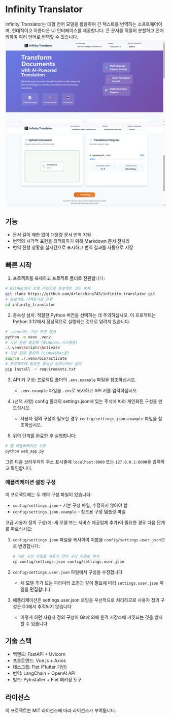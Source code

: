 # Infinity Translator

Infinity Translator는 대형 언어 모델을 활용하여 긴 텍스트를 번역하는 소프트웨어이며, 현대적이고 아름다운 UI 인터페이스를 제공합니다. 큰 문서를 적절히 분할하고 전처리하여 여러 언어로 번역할 수 있습니다.
![image](https://github.com/Arlecchino745/infinity_translator/blob/main/img/screenshot2.png)
![image](https://github.com/Arlecchino745/infinity_translator/blob/main/img/screenshot.png)

## 기능

- 문서 길이 제한 없이 대용량 문서 번역 지원
- 번역의 시각적 표현을 최적화하기 위해 Markdown 문서 전처리
- 번역 진행 상황을 실시간으로 표시하고 번역 결과를 자동으로 저장

## 빠른 시작

1. 프로젝트를 복제하고 프로젝트 폴더로 전환합니다:
```bash
# GitHub에서 로컬 머신으로 프로젝트 코드 복제
git clone https://github.com/Arlecchino745/infinity_translator.git
# 프로젝트 디렉토리로 전환
cd infinity_translator
```

2. 종속성 설치: 적절한 Python 버전을 선택하는 데 주의하십시오. 이 프로젝트는 Python 3.12에서 정상적으로 실행되는 것으로 알려져 있습니다.
```bash
# .venv라는 가상 환경 생성
python -m venv .venv
# 가상 환경 활성화 (Windows 시스템용)
.\.venv\Scripts\Activate
# 가상 환경 활성화 (Linux&Mac용)
source ./.venv/bin/activate
# 프로젝트에 필요한 종속성 라이브러리 설치
pip install -r requirements.txt
```

3. API 키 구성: 프로젝트 폴더의 `.env.example` 파일을 참조하십시오.
   - `.env.example` 파일을 `.env`로 복사하고 API 키를 입력하십시오.

4. (선택 사항) config 폴더의 settings.json에 있는 주석에 따라 개인화된 구성을 만드십시오.
   - 사용자 정의 구성이 필요한 경우 `config/settings.json.example` 파일을 참조하십시오.

5. 위의 단계를 완료한 후 실행합니다:
```bash
# 웹 애플리케이션 시작
python web_app.py
```
그런 다음 브라우저의 주소 표시줄에 `localhost:8000` 또는 `127.0.0.1:8000`을 입력하고 확인합니다.

### 애플리케이션 설정 구성

이 프로젝트에는 두 개의 구성 파일이 있습니다:
- `config/settings.json` - 기본 구성 파일, 수정하지 않아야 함
- `config/settings.json.example` - 참조용 구성 템플릿 파일

고급 사용자 정의 구성(예: 새 모델 또는 서비스 제공업체 추가)이 필요한 경우 다음 단계를 따르십시오:

1. `config/settings.json` 파일을 복사하여 이름을 `config/settings.user.json`으로 변경합니다:
   ```bash
   # 기본 구성 파일을 사용자 정의 구성 파일로 복사
   cp config/settings.json config/settings.user.json
   ```

2. `config/settings.user.json` 파일에서 구성을 수정합니다
   - 새 모델 추가 또는 파라미터 조정과 같이 필요에 따라 `settings.user.json` 파일을 편집합니다.

3. 애플리케이션은 settings.user.json 로딩을 우선적으로 처리하므로 사용자 정의 구성은 Git에서 추적되지 않습니다
   - 이렇게 하면 사용자 정의 구성이 Git에 의해 원격 저장소에 커밋되는 것을 방지할 수 있습니다.

## 기술 스택

- 백엔드: FastAPI + Uvicorn
- 프론트엔드: Vue.js + Axios
- 데스크톱: Flet (Flutter 기반)
- 번역: LangChain + OpenAI API
- 빌드: PyInstaller + Flet 패키징 도구

## 라이선스

이 프로젝트는 MIT 라이선스에 따라 라이선스가 부여됩니다.
